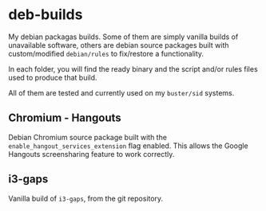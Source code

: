 # deb-builds
My debian packagas builds. Some of them are simply vanilla builds of unavailable software, others are debian source packages built with custom/modified `debian/rules` to fix/restore a functionality.

In each folder, you will find the ready binary and the script and/or rules files used to produce that build.

All of them are tested and currently used on my `buster/sid` systems.

## Chromium - Hangouts
Debian Chromium source package built with the `enable_hangout_services_extension` flag enabled. This allows the Google Hangouts screensharing feature to work correctly.

## i3-gaps
Vanilla build of `i3-gaps`, from the git repository.
